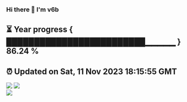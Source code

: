 ### Hi there 👋  I'm v6b  
⏳ Year progress { █████████████████████████▁▁▁▁▁ } 86.24 %
---
⏰ Updated on Sat, 11 Nov 2023 18:15:55 GMT
---
![](https://github-readme-stats.vercel.app/api?username=v6b&bg_color=30,e96443,904e95&title_color=fff&text_color=fff&layout=compact)
![](https://github-readme-stats.vercel.app/api/top-langs/?username=v6b&layout=compact&bg_color=30,e96443,904e95&title_color=fff&text_color=fff)  
![](https://gcore.jsdelivr.net/gh/v6b/v6b@main/assets/github-contribution-grid-snake.svg)

